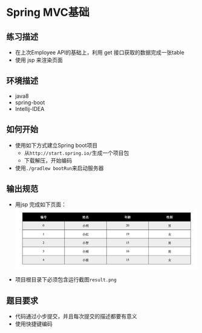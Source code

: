 # Spring MVC基础

## 练习描述
- 在上次Employee API的基础上，利用 get 接口获取的数据完成一张table
- 使用 jsp 来渲染页面

## 环境描述 
- java8
- spring-boot
- Intellij-IDEA

## 如何开始
- 使用如下方式建立Spring boot项目
  - 从`http://start.spring.io/`生成一个项目包
  - 下载解压，开始编码
- 使用`./gradlew bootRun`来启动服务器

## 输出规范
- 用jsp 完成如下页面：
![result.png](./example.png)

- 项目根目录下必须包含运行截图`result.png`
    
## 题目要求
- 代码通过小步提交，并且每次提交的描述都要有意义
- 使用快捷键编码
